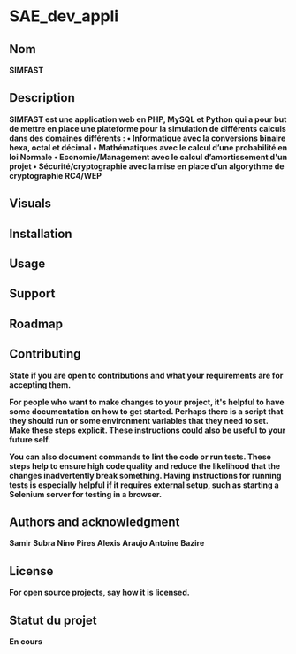 # SAE_dev_appli


## Nom
<strong>SIMFAST<strong>

## Description
SIMFAST est une application web en PHP, MySQL et Python qui a pour but de mettre en place une plateforme pour la
simulation de différents calculs dans des domaines différents :
• Informatique avec  la conversions binaire hexa, octal et décimal
• Mathématiques avec le calcul d’une probabilité en loi Normale
• Economie/Management avec le calcul d’amortissement d'un projet
• Sécurité/cryptographie avec la mise en place d’un algorythme de cryptographie RC4/WEP

## Visuals


## Installation


## Usage


## Support


## Roadmap


## Contributing
State if you are open to contributions and what your requirements are for accepting them.

For people who want to make changes to your project, it's helpful to have some documentation on how to get started. Perhaps there is a script that they should run or some environment variables that they need to set. Make these steps explicit. These instructions could also be useful to your future self.

You can also document commands to lint the code or run tests. These steps help to ensure high code quality and reduce the likelihood that the changes inadvertently break something. Having instructions for running tests is especially helpful if it requires external setup, such as starting a Selenium server for testing in a browser.

## Authors and acknowledgment

Samir Subra
Nino Pires
Alexis Araujo
Antoine Bazire

## License
For open source projects, say how it is licensed.

## Statut du projet
En cours 

